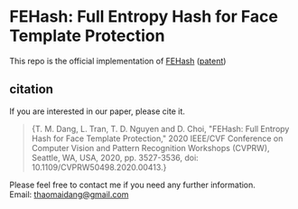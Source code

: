 # FEHash: Full Entropy Hash for Face Template Protection

This repo is the official implementation of [FEHash](https://ieeexplore.ieee.org/document/9150849) ([patent](https://patents.google.com/patent/US20220158838A1/en))

## citation

If you are interested in our paper, please cite it.

> {T. M. Dang, L. Tran, T. D. Nguyen and D. Choi, "FEHash: Full Entropy Hash for Face Template Protection," 2020 IEEE/CVF Conference on Computer Vision and Pattern Recognition Workshops (CVPRW), Seattle, WA, USA, 2020, pp. 3527-3536, doi: 10.1109/CVPRW50498.2020.00413.}

Please feel free to contact me if you need any further information. <br />
Email: thaomaidang@gmail.com
